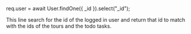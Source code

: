 req.user = await User.findOne({ _id }).select("_id");

This line search for the id of the logged in user and return that id to match with the ids of the tours and the todo tasks.